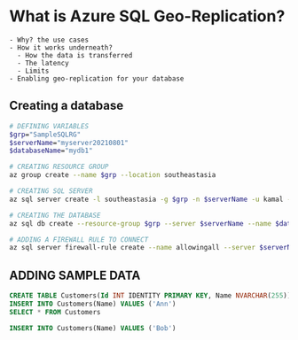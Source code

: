 # What is Azure SQL Geo-Replication?
    - Why? the use cases
    - How it works underneath?
      - How the data is transferred
      - The latency
      - Limits
    - Enabling geo-replication for your database


## Creating a database
```bash
# DEFINING VARIABLES
$grp="SampleSQLRG"
$serverName="myserver20210801"
$databaseName="mydb1"

# CREATING RESOURCE GROUP
az group create --name $grp --location southeastasia

# CREATING SQL SERVER
az sql server create -l southeastasia -g $grp -n $serverName -u kamal -p Hello@12345#

# CREATING THE DATABASE
az sql db create --resource-group $grp --server $serverName --name $databaseName --edition Standard --zone-redundant false --backup-storage-redundancy Local

# ADDING A FIREWALL RULE TO CONNECT
az sql server firewall-rule create --name allowingall --server $serverName --resource-group $grp --start-ip-address 0.0.0.0 --end-ip-address 255.255.255.255

```
## ADDING SAMPLE DATA
```sql
CREATE TABLE Customers(Id INT IDENTITY PRIMARY KEY, Name NVARCHAR(255))
INSERT INTO Customers(Name) VALUES ('Ann')
SELECT * FROM Customers

INSERT INTO Customers(Name) VALUES ('Bob')
```
